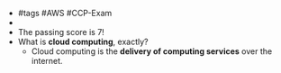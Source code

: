 - #tags #AWS #CCP-Exam
-
- The passing score is 7!
- What is **cloud computing**, exactly?
	- Cloud computing is the **delivery of computing services** over the internet.